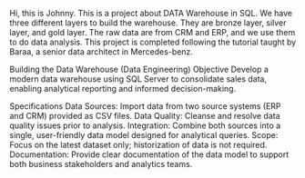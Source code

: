 Hi, this is Johnny.
This is a project about DATA Warehouse in SQL. We have three different layers to build the warehouse. They are bronze layer, silver layer, and gold layer. The raw data are from CRM and ERP, and we use them to do data analysis. This project is completed following the tutorial taught by Baraa, a senior data architect in Mercedes-benz.



Building the Data Warehouse (Data Engineering)
Objective
Develop a modern data warehouse using SQL Server to consolidate sales data, enabling analytical reporting and informed decision-making.

Specifications
Data Sources: Import data from two source systems (ERP and CRM) provided as CSV files.
Data Quality: Cleanse and resolve data quality issues prior to analysis.
Integration: Combine both sources into a single, user-friendly data model designed for analytical queries.
Scope: Focus on the latest dataset only; historization of data is not required.
Documentation: Provide clear documentation of the data model to support both business stakeholders and analytics teams.

